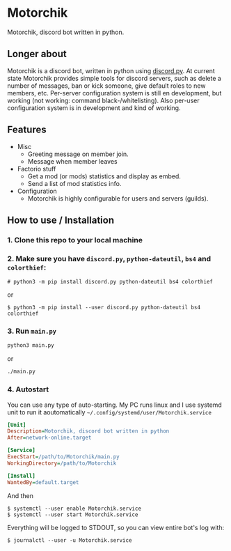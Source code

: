 # Motorchik
Motorchik, discord bot written in python.

## Longer about
Motorchik is a discord bot, written in python using [discord.py](https://github.com/Rapptz/discord.py).
At current state Motorchik provides simple tools for discord servers, such as delete a number of messages, ban or kick someone, give default roles to new members, etc.
Per-server configuration system is still en development, but working (not working: command black-/whitelisting). Also per-user configuration system is in development and kind of working.

## Features
* Misc
  - Greeting message on member join.
  - Message when member leaves
* Factorio stuff
  - Get a mod (or mods) statistics and display as embed.
  - Send a list of mod statistics info.
* Configuration
  - Motorchik is highly configurable for users and servers (guilds).
  
## How to use / Installation
### 1. Clone this repo to your local machine
### 2. Make sure you have `discord.py`, `python-dateutil`, `bs4` and `colorthief`:
  ```
  # python3 -m pip install discord.py python-dateutil bs4 colorthief
  ```
  or
  ```
  $ python3 -m pip install --user discord.py python-dateutil bs4 colorthief
  ```
### 3. Run `main.py`
  ```sh
  python3 main.py
  ```
  or
  ```sh
  ./main.py
  ```
### 4. Autostart
  You can use any type of auto-starting. My PC runs linux and I use systemd unit to run it aoutomatically
  `~/.config/systemd/user/Motorchik.service`
  ```ini
  [Unit]
  Description=Motorchik, discord bot written in python
  After=network-online.target
  
  [Service]
  ExecStart=/path/to/Motorchik/main.py
  WorkingDirectory=/path/to/Motorchik
  
  [Install]
  WantedBy=default.target
  ```
  And then
  ```
  $ systemctl --user enable Motorchik.service
  $ systemctl --user start Motorchik.service
  ```
  Everything will be logged to STDOUT, so you can view entire bot's log with:
  ```
  $ journalctl --user -u Motorchik.service
  ```
